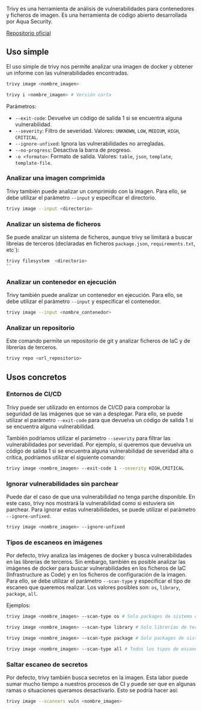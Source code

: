 
Trivy es una herramienta de análisis de vulnerabilidades para contenedores y ficheros de imagen. Es una herramienta de código abierto desarrollada por Aqua Security.

[Repositorio oficial](https://github.com/aquasecurity/trivy)


## Uso simple 
El uso simple de trivy nos permite analizar una imagen de docker y obtener un informe con las vulnerabilidades encontradas.
```bash
trivy image <nombre_imagen>

trivy i <nombre_imagen> # Versión corta
```

Parámetros:
- `--exit-code`: Devuelve un código de salida 1 si se encuentra alguna vulnerabilidad.
- `--severity`: Filtro de severidad. Valores: `UNKNOWN`, `LOW`, `MEDIUM`, `HIGH`, `CRITICAL`.
- `--ignore-unfixed`: Ignora las vulnerabilidades no arregladas.
- `--no-progress`: Desactiva la barra de progreso.
- `-o <formato>`: Formato de salida. Valores: `table`, `json`, `template`, `template-file`.

### Analizar una imagen comprimida
Trivy también puede analizar  un comprimido con la imagen. Para ello, se debe utilizar el parámetro `--input` y especificar el directorio.
```bash
trivy image --input <directorio>
```

### Analizar un sistema de ficheros
Se puede analizar un sistema de ficheros, aunque trivy se limitará a buscar libreías de terceros (declaradas en ficheros `package.json`, `requirements.txt`, etc`):
```bash
trivy filesystem  <directorio>
`` 
```

### Analizar un contenedor en ejecución
Trivy también puede analizar un contenedor en ejecución. Para ello, se debe utilizar el parámetro `--input` y especificar el contenedor.
```bash
trivy image --input <nombre_contenedor>
```

### Analizar un repositorio 
Este comando permite un repositorio de git y analizar ficheros de IaC y de librerías de terceros.
```bash
trivy repo <url_repositorio>
```


## Usos concretos

### Entornos de CI/CD
Trivy puede ser utilizado en entornos de CI/CD para comprobar la seguridad de las imágenes que se van a desplegar. Para ello, se puede utilizar el parámetro `--exit-code` para que devuelva un código de salida 1 si se encuentra alguna vulnerabilidad. 

También podríamos utilizar el parámetro `--severity` para filtrar las vulnerabilidades por severidad. Por ejemplo, si queremos que devuelva un código de salida 1 si se encuentra alguna vulnerabilidad de severidad alta o crítica, podríamos utilizar el siguiente comando:
```bash
trivy image <nombre_imagen> --exit-code 1 --severity HIGH,CRITICAL
```

### Ignorar vulnerabilidades sin parchear
Puede dar el caso de que una vulnerabilidad no tenga parche disponible. En este caso, trivy nos mostrará la vulnerabilidad como si estuviera sin parchear. Para ignorar estas vulnerabilidades, se puede utilizar el parámetro `--ignore-unfixed`.
```bash
trivy image <nombre_imagen> --ignore-unfixed
```

### Tipos de escaneos en imágenes
Por defecto, trivy analiza las imágenes de docker y busca vulnerabilidades en las librerías de terceros. Sin embargo, también es posible analizar las imágenes de docker para buscar vulnerabilidades en los ficheros de IaC (Infrastructure as Code) y en los ficheros de configuración de la imagen. Para ello, se debe utilizar el parámetro `--scan-type` y especificar el tipo de escaneo que queremos realizar. Los valores posibles son: `os`, `library`, `package`, `all`.

Ejemplos:
```bash
trivy image <nombre_imagen> --scan-type os # Solo packages de sistema operativo ignorando librerías de terceros

trivy image <nombre_imagen> --scan-type library # Solo librerías de terceros ignorando packages de sistema operativo

trivy image <nombre_imagen> --scan-type package # Solo packages de sistema operativo y librerías de terceros

trivy image <nombre_imagen> --scan-type all # Todos los tipos de escaneo
```

### Saltar escaneo de secretos 
Por defecto, trivy también busca secretos en la imagen. Esta labor puede sumar mucho tiempo a nuestros procesos de CI y puede ser que en algunas ramas o situaciones queramos desactivarlo. Esto se podría hacer así:
```bash
trivy image --scanners vuln <nombre_imagen>
```

